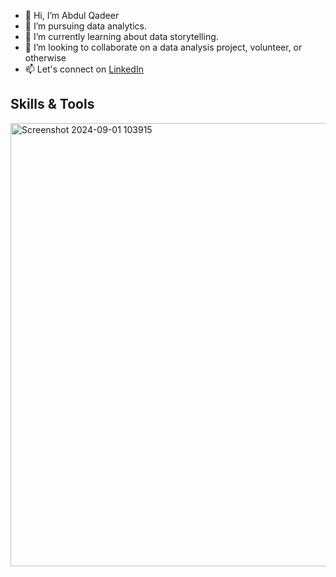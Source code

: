 - 👋 Hi, I’m Abdul Qadeer
- 👀 I’m pursuing data analytics.
- 🌱 I’m currently learning about data storytelling.
- 💞️ I’m looking to collaborate on a data analysis project, volunteer, or otherwise
- 📫 Let's connect on [LinkedIn](https://www.linkedin.com/in/visit-abdulqadeer)
  

## Skills & Tools
<img width="709" alt="Screenshot 2024-09-01 103915" src="https://github.com/user-attachments/assets/b06d9a2d-8ed5-4f0f-961f-7cc0bdc10b2c">


